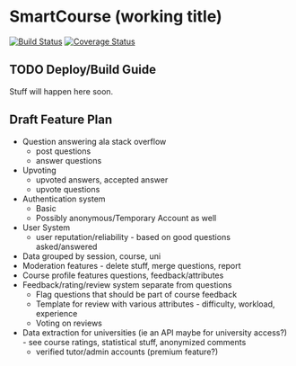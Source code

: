 # SmartCourse (working title)
[![Build Status](https://travis-ci.com/SmartCourse/app.svg?branch=dev)](https://travis-ci.com/SmartCourse/app)
[![Coverage Status](https://coveralls.io/repos/github/SmartCourse/app/badge.svg?branch=dev)](https://coveralls.io/github/SmartCourse/app?branch=dev)

## TODO Deploy/Build Guide
Stuff will happen here soon.

## Draft Feature Plan
* Question answering ala stack overflow
    * post questions
    * answer questions
* Upvoting
    * upvoted answers, accepted answer
    * upvote questions
* Authentication system
    * Basic
    * Possibly anonymous/Temporary Account as well
* User System
    * user reputation/reliability - based on good questions asked/answered
* Data grouped by session, course, uni
* Moderation features - delete stuff, merge questions, report
* Course profile features questions, feedback/attributes
* Feedback/rating/review system separate from questions
    * Flag questions that should be part of course feedback
    * Template for review with various attributes - difficulty, workload, experience
    * Voting on reviews
* Data extraction for universities (ie an API maybe for university access?) - see course ratings, statistical stuff, anonymized comments
    * verified tutor/admin accounts (premium feature?)

